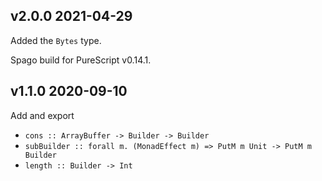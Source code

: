 ## v2.0.0 2021-04-29

Added the `Bytes` type.

Spago build for PureScript v0.14.1.

## v1.1.0 2020-09-10

Add and export

* `cons :: ArrayBuffer -> Builder -> Builder`
* `subBuilder :: forall m. (MonadEffect m) => PutM m Unit -> PutM m Builder`
* `length :: Builder -> Int`
